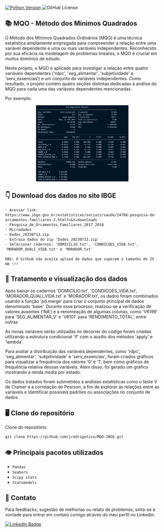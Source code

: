 [![Python Version](https://img.shields.io/badge/python-3.11.6-blue.svg)](https://www.python.org/downloads/)
![GitHub License](https://img.shields.io/github/license/jrodrigotico/python)

## 	:books: MQO - Método dos Mínimos Quadrados
O Método dos Mínimos Quadrados Ordinários (MQO) é uma técnica estatística amplamente empregada para compreender a relação entre uma variável dependente e uma ou mais variáveis independentes. Reconhecido por sua eficácia na modelagem de problemas lineares, o MQO é crucial em muitos domínios de estudo. 

Neste projeto, o MQO é aplicado para investigar a relação entre quatro variáveis dependentes ('rdpc', 'seg_alimentar', 'subjetividade' e 'serv_essencias') e um conjunto de variáveis independentes. Como resultado, o projeto contém quatro seções distintas dedicadas à análise do MQO para cada uma das variáveis dependentes mencionadas.

Por exemplo:
<p align="center">
  <img src="https://github.com/jrodrigotico/MQO-IBGE/blob/imagens/ols_imagem.png" width=60%>
</p> 




## 	:point_down: Download dos dados no site IBGE
```
- Acessar link: https://www.ibge.gov.br/estatisticas/sociais/saude/24786-pesquisa-de-orcamentos-familiares-2.html?=&t=downloads
- Pesquisa_de_Orcamentos_Familiares_2017_2018
- Microdados
- Dados_20230713.zip
- Extraia dados do zip 'Dados_20230713.zip'
- Selecionar cadernos: 'DOMICILIO.txt', 'CONDICOES_VIDA.txt', 'MORADOR_QUALI_VIDA.txt' e 'MORADOR.txt'

OBS: O Github não aceita upload de dados que superem o tamanho de 25 mb !!!
```

## 	:construction_worker: Tratamento e visualização dos dados
Após baixar os cadernos 'DOMICILIO.txt', 'CONDICOES_VIDA.txt', 'MORADOR_QUALI_VIDA.txt' e 'MORADOR.txt', os dados foram combinados usando a função 'pd.merge' para criar o conjunto principal de dados denominado 'base'. Durante esse processo, realizou-se a verificação de valores ausentes ('NA') e a renomeação de algumas colunas, como 'V6199' para 'SEG_ALIMENTAR_V' e 'V6101' para 'RENDIMENTO_TOTAL', entre outras

As novas variáveis serão utilizadas no decorrer do código foram criadas utilizando a estrutura condicional 'if' com o auxílio dos métodos 'apply' e 'lambda'. 

Para avaliar a distribuição das variáveis dependentes, como 'rdpc', 'seg_alimentar', 'subjetividade' e 'serv_essencias', foram criados gráficos para visualizar a frequência dos valores '0' e '1', bem como gráficos de frequência relativa dessas variáveis. Além disso, foi gerado um gráfico mostrando a renda média por estado.

Os dados tratados foram submetidos a análises estatísticas como o teste V de Cramer e a correlação de Pearson, a fim de explorar as relações entre as variáveis e identificar possíveis padrões ou associações no conjunto de dados.


## 	:desktop_computer: Clone do repositório
Clone do repositório:

```
git clone https://github.com/jrodrigotico/MQO-IBGE.git
```


## 	:eye: Principais pacotes utilizados
- ``Pandas``
- ``Seaborn``
- ``Scipy stats``
- ``Statsmodels``


## 	:email: Contato
Para feedbacks, sugestão de melhorias ou relato de problemas, sinta-se à vontade para entrar em contato comigo através do meu perfil no Linkedin:

[![LinkedIn Badge](https://img.shields.io/badge/LinkedIn-0077B5?style=for-the-badge&logo=linkedin&logoColor=white)](https://www.linkedin.com/in/joão-rodrigo-lemes-5603a6154/)



